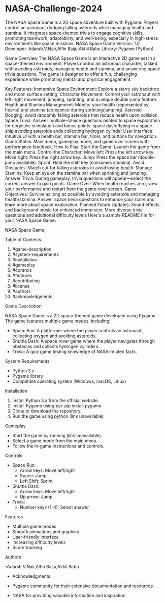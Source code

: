 # NASA-Challenge-2024
The NASA Space Game is a 2D space adventure built with Pygame. Players control an astronaut dodging falling asteroids while managing health and stamina. It integrates space-themed trivia to engage cognitive skills, promoting teamwork, adaptability, and well-being, especially in high-stress environments like space missions.
NASA Space Game
Version: 1.0
Developer: Adarsh.V.Nair,Alfin Baiju,Akhil Babu
Library: Pygame (Python)

Game Overview
The NASA Space Game is an interactive 2D game set in a space-themed environment. Players control an astronaut character, tasked with avoiding asteroids, managing health and stamina, and answering space trivia questions. The game is designed to offer a fun, challenging experience while promoting mental and physical engagement.

Key Features:
Immersive Space Environment: Explore a starry sky backdrop and moon surface setting.
Character Movement: Control your astronaut with left-right movement, jumping, sprinting, and a unique double-jump feature.
Health and Stamina Management: Monitor your health (represented by hearts) and stamina (consumed during sprinting/jumping).
Asteroid Dodging: Avoid randomly falling asteroids that reduce health upon collision.
Space Trivia: Answer multiple-choice questions related to space exploration for cognitive stimulation and bonus points.
space dash:flyting in a space ship avoiding asteroids ands collecting hydrogen cylinder
User Interface: Intuitive UI with a health bar, stamina bar, timer, and buttons for navigation.
Game States: Main menu, gameplay mode, and game over screen with performance feedback.
How to Play:
Start the Game: Launch the game from the main menu.
Control the Character:
Move left: Press the left arrow key.
Move right: Press the right arrow key.
Jump: Press the space bar (double-jump available).
Sprint: Hold the shift key (consumes stamina).
Avoid Obstacles: Watch out for falling asteroids to avoid losing health.
Manage Stamina: Keep an eye on the stamina bar when sprinting and jumping.
Answer Trivia: During gameplay, trivia questions will appear—select the correct answer to gain points.
Game Over: When health reaches zero, view your performance and restart from the game-over screen.
Game Objectives:
Survive as long as possible by avoiding asteroids and managing health/stamina.
Answer space trivia questions to enhance your score and learn more about space exploration.
Planned Future Updates:
Sound effects and background music for enhanced immersion.
More diverse trivia questions and additional difficulty levels
Here's a sample README file for your NASA Space Game:


NASA Space Game

Table of Contents

1. #game-description
2. #system-requirements
3. #installation
4. #gameplay
5. #controls
6. #features
7. #contributing
8. #license
9. #authors
10. #acknowledgments


Game Description

NASA Space Game is a 2D space-themed game developed using Pygame. The game features multiple game modes, including:


- Space Run: A platformer where the player controls an astronaut, collecting oxygen and avoiding asteroids.
- Shuttle Dash: A space rover game where the player navigates through obstacles and collects hydrogen cylinders.
- Trivia: A quiz game testing knowledge of NASA-related facts.


System Requirements

- Python 3.x
- Pygame library
- Compatible operating system (Windows, macOS, Linux)


Installation

1. Install Python 3.x from the official website.
2. Install Pygame using pip: pip install pygame
3. Clone or download the repository.
4. Run the game using python (link unavailable)


Gameplay

- Start the game by running (link unavailable).
- Select a game mode from the main menu.
- Follow the in-game instructions and controls.


Controls

- Space Run:
    - Arrow keys: Move left/right
    - Space: Jump
    - Left Shift: Sprint
- Shuttle Dash:
    - Arrow keys: Move left/right
    - Up arrow: Jump
- Trivia:
    - Number keys (1-4): Select answer


Features

- Multiple game modes
- Smooth animations and graphics
- User-friendly interface
- Increasing difficulty levels
- Score tracking 


Authors

-Adarsh.V.Nair,Alfin Baiju,Akhil Babu
- Acknowledgments

- Pygame community for their extensive documentation and resources.
- NASA for providing valuable information and inspiration.
